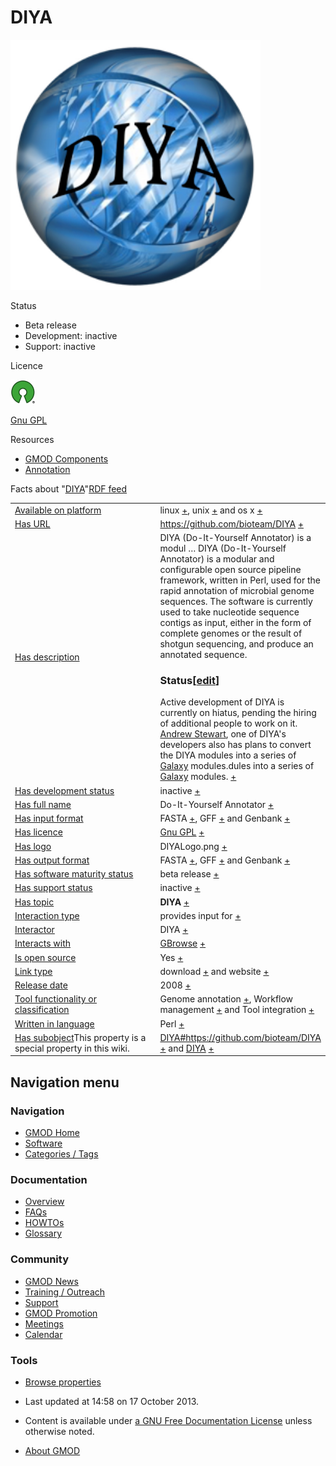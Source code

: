 



<span id="top"></span>


# <span dir="auto">DIYA</span>










<a href="File:DIYALogo.png" class="image"><img
src="https://raw.githubusercontent.com/GMOD/gmod.github.io/main/mediawiki/images/5/57/DIYALogo.png" width="400" height="400"
alt="DIYA logo" /></a>



Status



- Beta release
- Development: inactive
- Support: inactive



Licence


<a href="http://opensource.org/" rel="nofollow"><img
src="https://raw.githubusercontent.com/GMOD/gmod.github.io/main/mediawiki/images/thumb/6/66/Osi_symbol.png/40px-Osi_symbol.png"
srcset="https://raw.githubusercontent.com/GMOD/gmod.github.io/main/mediawiki/images/thumb/6/66/Osi_symbol.png/60px-Osi_symbol.png 1.5x, https://raw.githubusercontent.com/GMOD/gmod.github.io/main/mediawiki/images/thumb/6/66/Osi_symbol.png/80px-Osi_symbol.png 2x"
width="40" height="39" alt=" is open source" /></a>



<a href="http://opensource.org/licenses/gpl-license"
class="external text" rel="nofollow">Gnu GPL</a>



Resources




- [GMOD Components](Category%3AGMOD_Components "Category%3AGMOD Components")
- [Annotation](Category%3AAnnotation "Category%3AAnnotation")



<span class="smwfactboxhead">Facts about
"<span class="swmfactboxheadbrowse">[DIYA](Special%3ABrowse/DIYA "Special%3ABrowse/DIYA")</span>"</span><span class="smwrdflink"><span class="rdflink">[RDF
feed](http://gmod.org/wiki/Special:ExportRDF/DIYA "Special:ExportRDF/DIYA")</span></span>

<table class="smwfacttable">
<colgroup>
<col style="width: 50%" />
<col style="width: 50%" />
</colgroup>
<tbody>
<tr class="odd row-odd">
<td class="smwpropname"><a href="Property%3AAvailable_on_platform"
title="Property:Available on platform">Available on platform</a></td>
<td class="smwprops">linux <span class="smwsearch"><a
href="Special%3ASearchByProperty/Available-20on-20platform/linux"
title="Special%3ASearchByProperty/Available-20on-20platform/linux">+</a></span>,
unix <span class="smwsearch"><a
href="Special%3ASearchByProperty/Available-20on-20platform/unix"
title="Special%3ASearchByProperty/Available-20on-20platform/unix">+</a></span>
and os x <span class="smwsearch"><a
href="Special%3ASearchByProperty/Available-20on-20platform/os-20x"
title="Special%3ASearchByProperty/Available-20on-20platform/os-20x">+</a></span></td>
</tr>
<tr class="even row-even">
<td class="smwpropname"><a href="Property%3AHas_URL"
title="Property:Has URL">Has URL</a></td>
<td class="smwprops"><a href="https://github.com/bioteam/DIYA"
class="external free" rel="nofollow">https://github.com/bioteam/DIYA</a>
<span class="smwsearch"><a
href="Special%3ASearchByProperty/Has-20URL/https%3A-2F-2Fgithub.com-2Fbioteam-2FDIYA"
title="Special%3ASearchByProperty/Has-20URL/https%3A-2F-2Fgithub.com-2Fbioteam-2FDIYA">+</a></span></td>
</tr>
<tr class="odd row-odd">
<td class="smwpropname"><a href="Property%3AHas_description"
title="Property:Has description">Has description</a></td>
<td class="smwprops">DIYA (Do-It-Yourself Annotator) is a modul<span
class="smw-highlighter" data-type="2" data-state="persistent"
data-title="Information"><span class="smwtext"> … </span><span
class="smwttcontent">DIYA (Do-It-Yourself Annotator) is a modular and
configurable open source pipeline framework, written in Perl, used for
the rapid annotation of microbial genome sequences. The software is
currently used to take nucleotide sequence contigs as input, either in
the form of complete genomes or the result of shotgun sequencing, and
produce an annotated sequence. </span></span>
<h3 id="statusedit"><span id="Status"
class="mw-headline">Status</span><span class="mw-editsection"><span
class="mw-editsection-bracket">[</span><a
href="http://gmod.org/mediawiki/index.php?title=DIYA&amp;action=edit&amp;section=1"
title="Edit section: Status">edit</a><span
class="mw-editsection-bracket">]</span></span></h3>
Active development of DIYA is currently on hiatus, pending the hiring of
additional people to work on it. <a href="User%3AStewarta"
title="User%3AStewarta">Andrew Stewart</a>, one of DIYA's developers also
has plans to convert the DIYA modules into a series of <a
href="Galaxy.1" title="Galaxy">Galaxy</a> modules.dules into a series of
<a href="Galaxy.1" title="Galaxy">Galaxy</a> modules. <span
class="smwsearch"><a
href="http://gmod.org/mediawiki/index.php?title=Special%3ASearchByProperty&amp;x=Has-20description%2FDIYA-20%28Do-2DIt-2DYourself-20Annotator%29-20is-20a-20modular-20and-20configurable-20open-20source-20pipeline-20framework%2C-20written-20in-20Perl%2C-20used-20for-20the-20rapid-20annotation-20of-20microbial-20genome-20sequences.-20The-20software-20is-20currently-20used-20to-20take-20nucleotide-20sequence-20contigs-20as-20input%2C-20either-20in-20the-20form-20of-20complete-20genomes-20or-20the-20result-20of-20shotgun-20sequencing%2C-20and-20produce-20an-20annotated-20sequence.-0A-0A%3D%3D%3D-20Status-20%3D%3D%3D-0A-0AActive-20development-20of-20DIYA-20is-20currently-20on-20hiatus%2C-20pending-20the-20hiring-20of-20additional-20people-20to-20work-20on-20it.-20-20-5B-5BUser%3AStewarta-7CAndrew-20Stewart-5D-5D%2C-20one-20of-20DIYA%27s-20developers-20also-20has-20plans-20to-20convert-20the-20DIYA-20modules-20into-20a-20series-20of-20-5B-5BGalaxy-5D-5D-20modules."
class="external text" rel="nofollow">+</a></span></td>
</tr>
<tr class="even row-even">
<td class="smwpropname"><a href="Property%3AHas_development_status"
title="Property:Has development status">Has development status</a></td>
<td class="smwprops">inactive <span class="smwsearch"><a
href="Special%3ASearchByProperty/Has-20development-20status/inactive"
title="Special%3ASearchByProperty/Has-20development-20status/inactive">+</a></span></td>
</tr>
<tr class="odd row-odd">
<td class="smwpropname"><a
href="http://gmod.org/mediawiki/index.php?title=Property:Has_full_name&amp;action=edit&amp;redlink=1"
class="new"
title="Property:Has full name (page does not exist)">Has full name</a></td>
<td class="smwprops">Do-It-Yourself Annotator <span class="smwsearch"><a
href="Special%3ASearchByProperty/Has-20full-20name/Do-2DIt-2DYourself-20Annotator"
title="Special%3ASearchByProperty/Has-20full-20name/Do-2DIt-2DYourself-20Annotator">+</a></span></td>
</tr>
<tr class="even row-even">
<td class="smwpropname"><a href="Property%3AHas_input_format"
title="Property:Has input format">Has input format</a></td>
<td class="smwprops">FASTA <span class="smwsearch"><a
href="Special%3ASearchByProperty/Has-20input-20format/FASTA"
title="Special%3ASearchByProperty/Has-20input-20format/FASTA">+</a></span>,
GFF <span class="smwsearch"><a
href="Special%3ASearchByProperty/Has-20input-20format/GFF"
title="Special%3ASearchByProperty/Has-20input-20format/GFF">+</a></span>
and Genbank <span class="smwsearch"><a
href="Special%3ASearchByProperty/Has-20input-20format/Genbank"
title="Special%3ASearchByProperty/Has-20input-20format/Genbank">+</a></span></td>
</tr>
<tr class="odd row-odd">
<td class="smwpropname"><a href="Property%3AHas_licence"
title="Property:Has licence">Has licence</a></td>
<td class="smwprops"><a
href="http://opensource.org/licenses/gpl-license" class="external text"
rel="nofollow">Gnu GPL</a> <span class="smwsearch"><a
href="Special%3ASearchByProperty/Has-20licence/-5Bhttp%3A-2F-2Fopensource.org-2Flicenses-2Fgpl-2Dlicense-20Gnu-20GPL-5D"
title="Special%3ASearchByProperty/Has-20licence/-5Bhttp%3A-2F-2Fopensource.org-2Flicenses-2Fgpl-2Dlicense-20Gnu-20GPL-5D">+</a></span></td>
</tr>
<tr class="even row-even">
<td class="smwpropname"><a href="Property%3AHas_logo"
title="Property:Has logo">Has logo</a></td>
<td class="smwprops">DIYALogo.png <span class="smwsearch"><a
href="Special%3ASearchByProperty/Has-20logo/DIYALogo.png"
title="Special%3ASearchByProperty/Has-20logo/DIYALogo.png">+</a></span></td>
</tr>
<tr class="odd row-odd">
<td class="smwpropname"><a href="Property%3AHas_output_format"
title="Property:Has output format">Has output format</a></td>
<td class="smwprops">FASTA <span class="smwsearch"><a
href="Special%3ASearchByProperty/Has-20output-20format/FASTA"
title="Special%3ASearchByProperty/Has-20output-20format/FASTA">+</a></span>,
GFF <span class="smwsearch"><a
href="Special%3ASearchByProperty/Has-20output-20format/GFF"
title="Special%3ASearchByProperty/Has-20output-20format/GFF">+</a></span>
and Genbank <span class="smwsearch"><a
href="Special%3ASearchByProperty/Has-20output-20format/Genbank"
title="Special%3ASearchByProperty/Has-20output-20format/Genbank">+</a></span></td>
</tr>
<tr class="even row-even">
<td class="smwpropname"><a href="Property%3AHas_software_maturity_status"
title="Property:Has software maturity status">Has software maturity
status</a></td>
<td class="smwprops">beta release <span class="smwsearch"><a
href="Special%3ASearchByProperty/Has-20software-20maturity-20status/beta-20release"
title="Special%3ASearchByProperty/Has-20software-20maturity-20status/beta-20release">+</a></span></td>
</tr>
<tr class="odd row-odd">
<td class="smwpropname"><a href="Property%3AHas_support_status"
title="Property:Has support status">Has support status</a></td>
<td class="smwprops">inactive <span class="smwsearch"><a
href="Special%3ASearchByProperty/Has-20support-20status/inactive"
title="Special%3ASearchByProperty/Has-20support-20status/inactive">+</a></span></td>
</tr>
<tr class="even row-even">
<td class="smwpropname"><a href="Property%3AHas_topic"
title="Property:Has topic">Has topic</a></td>
<td class="smwprops"><strong>DIYA</strong> <span class="smwsearch"><a
href="Special%3ASearchByProperty/Has-20topic/DIYA"
title="Special%3ASearchByProperty/Has-20topic/DIYA">+</a></span></td>
</tr>
<tr class="odd row-odd">
<td class="smwpropname"><a href="Property%3AInteraction_type"
title="Property:Interaction type">Interaction type</a></td>
<td class="smwprops">provides input for <span class="smwsearch"><a
href="Special%3ASearchByProperty/Interaction-20type/provides-20input-20for"
title="Special%3ASearchByProperty/Interaction-20type/provides-20input-20for">+</a></span></td>
</tr>
<tr class="even row-even">
<td class="smwpropname"><a
href="http://gmod.org/mediawiki/index.php?title=Property:Interactor&amp;action=edit&amp;redlink=1"
class="new"
title="Property:Interactor (page does not exist)">Interactor</a></td>
<td class="smwprops">DIYA <span class="smwsearch"><a
href="Special%3ASearchByProperty/Interactor/DIYA"
title="Special%3ASearchByProperty/Interactor/DIYA">+</a></span></td>
</tr>
<tr class="odd row-odd">
<td class="smwpropname"><a href="Property%3AInteracts_with"
title="Property:Interacts with">Interacts with</a></td>
<td class="smwprops"><a href="GBrowse.1" title="GBrowse">GBrowse</a>
<span class="smwsearch"><a
href="Special%3ASearchByProperty/Interacts-20with/GBrowse"
title="Special%3ASearchByProperty/Interacts-20with/GBrowse">+</a></span></td>
</tr>
<tr class="even row-even">
<td class="smwpropname"><a href="Property%3AIs_open_source"
title="Property:Is open source">Is open source</a></td>
<td class="smwprops">Yes <span class="smwsearch"><a
href="Special%3ASearchByProperty/Is-20open-20source/Yes"
title="Special%3ASearchByProperty/Is-20open-20source/Yes">+</a></span></td>
</tr>
<tr class="odd row-odd">
<td class="smwpropname"><a href="Property%3ALink_type"
title="Property:Link type">Link type</a></td>
<td class="smwprops">download <span class="smwsearch"><a
href="Special%3ASearchByProperty/Link-20type/download"
title="Special%3ASearchByProperty/Link-20type/download">+</a></span> and
website <span class="smwsearch"><a
href="Special%3ASearchByProperty/Link-20type/website"
title="Special%3ASearchByProperty/Link-20type/website">+</a></span></td>
</tr>
<tr class="even row-even">
<td class="smwpropname"><a href="Property%3ARelease_date"
title="Property:Release date">Release date</a></td>
<td class="smwprops">2008 <span class="smwsearch"><a
href="Special%3ASearchByProperty/Release-20date/2008"
title="Special%3ASearchByProperty/Release-20date/2008">+</a></span></td>
</tr>
<tr class="odd row-odd">
<td class="smwpropname"><a
href="Property%3ATool_functionality_or_classification"
title="Property:Tool functionality or classification">Tool functionality or
classification</a></td>
<td class="smwprops">Genome annotation <span class="smwsearch"><a
href="Special%3ASearchByProperty/Tool-20functionality-20or-20classification/Genome-20annotation"
title="Special%3ASearchByProperty/Tool-20functionality-20or-20classification/Genome-20annotation">+</a></span>,
Workflow management <span class="smwsearch"><a
href="Special%3ASearchByProperty/Tool-20functionality-20or-20classification/Workflow-20management"
title="Special%3ASearchByProperty/Tool-20functionality-20or-20classification/Workflow-20management">+</a></span>
and Tool integration <span class="smwsearch"><a
href="Special%3ASearchByProperty/Tool-20functionality-20or-20classification/Tool-20integration"
title="Special%3ASearchByProperty/Tool-20functionality-20or-20classification/Tool-20integration">+</a></span></td>
</tr>
<tr class="even row-even">
<td class="smwpropname"><a href="Property%3AWritten_in_language"
title="Property:Written in language">Written in language</a></td>
<td class="smwprops">Perl <span class="smwsearch"><a
href="Special%3ASearchByProperty/Written-20in-20language/Perl"
title="Special%3ASearchByProperty/Written-20in-20language/Perl">+</a></span></td>
</tr>
<tr class="odd row-odd">
<td class="smwspecname"><span class="smw-highlighter" data-type="1"
data-state="inline" data-title="Property"><span class="smwbuiltin"><a
href="Property%3AHas_subobject" title="Property:Has subobject">Has
subobject</a></span><span class="smwttcontent">This property is a
special property in this wiki.</span></span></td>
<td class="smwspecs"><a
href="DIYA#https:.2F.2Fgithub.com.2Fbioteam.2FDIYA"
title="DIYA">DIYA#https://github.com/bioteam/DIYA</a> <span
class="smwsearch"><a
href="Special%3ASearchByProperty/Has-20subobject/DIYA-23https%3A-2F-2Fgithub.com-2Fbioteam-2FDIYA"
title="Special%3ASearchByProperty/Has-20subobject/DIYA-23https%3A-2F-2Fgithub.com-2Fbioteam-2FDIYA">+</a></span>
and <a href="DIYA#_b8d8e90ce8e883d5ee6b571c9f48e1bb"
title="DIYA">DIYA</a> <span class="smwsearch"><a
href="Special%3ASearchByProperty/Has-20subobject/DIYA-23_b8d8e90ce8e883d5ee6b571c9f48e1bb"
title="Special%3ASearchByProperty/Has-20subobject/DIYA-23 b8d8e90ce8e883d5ee6b571c9f48e1bb">+</a></span></td>
</tr>
</tbody>
</table>






## Navigation menu







###




### Navigation



- <span id="n-GMOD-Home">[GMOD Home](Main_Page)</span>
- <span id="n-Software">[Software](GMOD_Components)</span>
- <span id="n-Categories-.2F-Tags">[Categories /
  Tags](Categories)</span>




### Documentation



- <span id="n-Overview">[Overview](Overview)</span>
- <span id="n-FAQs">[FAQs](Category%3AFAQ)</span>
- <span id="n-HOWTOs">[HOWTOs](Category%3AHOWTO)</span>
- <span id="n-Glossary">[Glossary](Glossary)</span>




### Community



- <span id="n-GMOD-News">[GMOD News](GMOD_News)</span>
- <span id="n-Training-.2F-Outreach">[Training /
  Outreach](Training_and_Outreach)</span>
- <span id="n-Support">[Support](Support)</span>
- <span id="n-GMOD-Promotion">[GMOD Promotion](GMOD_Promotion)</span>
- <span id="n-Meetings">[Meetings](Meetings)</span>
- <span id="n-Calendar">[Calendar](Calendar)</span>




### Tools



- <span id="t-smwbrowselink"><a href="Special%3ABrowse/DIYA" rel="smw-browse">Browse properties</a></span>





- <span id="footer-info-lastmod">Last updated at 14:58 on 17 October 2013.</span>
<!-- - <span id="footer-info-viewcount">211,361 page views.</span> -->
- <span id="footer-info-copyright">Content is available under
  <a href="http://www.gnu.org/licenses/fdl-1.3.html" class="external"
  rel="nofollow">a GNU Free Documentation License</a> unless otherwise
  noted.</span>

<!-- -->

- <span id="footer-places-about">[About
  GMOD](GMOD%3AAbout "GMOD%3AAbout")</span>

<!-- -->


